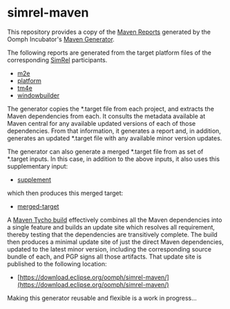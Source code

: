 # simrel-maven

This repository provides a copy of the [Maven Reports](https://git.eclipse.org/c/oomph/org.eclipse.oomph.incubator.git/tree/maven/org.eclipse.oomph.maven.generator/report) generated by the Oomph Incubator's [Maven Generator](https://git.eclipse.org/c/oomph/org.eclipse.oomph.incubator.git/tree/maven/org.eclipse.oomph.maven.generator).

The following reports are generated from the target platform files of the corresponding [SimRel](https://ci.eclipse.org/simrel/) participants.

- [m2e](m2e/REPORT.md)
- [platform](platform/REPORT.md)
- [tm4e](tm4e/REPORT.md)
- [windowbuilder](windowbuilder/REPORT.md)

The generator copies the *.target file from each project, and extracts the Maven dependencies from each.
It consults the metadata available at Maven central for any available updated versions of each of those dependencies.
From that information, it generates a report and, in addition, generates an updated *.target file with any available minor version updates.

The generator can also generate a merged *.target file from as set of *.target inputs.
In this case, in addition to the above inputs, it also uses this supplementary input:

- [supplement](supplement/REPORT.md)

which then produces this merged target:

- [merged-target](merged-target/REPORT.md)

A [Maven Tycho build](https://ci.eclipse.org/oomph/job/simrel/job/simrel-maven/) effectively combines all the Maven  dependencies into a single feature and builds an update site which resolves all requirement,
thereby testing that the dependencies are transitively complete.
The build then produces a minimal update site of just the direct Maven dependencies, updated to the latest minor version, including the corresponding source bundle of each, and PGP signs all those artifacts.
That update site is published to the following location:

- [https://download.eclipse.org/oomph/simrel-maven/](https://download.eclipse.org/oomph/simrel-maven/)

Making this generator reusable and flexible is a work in progress...
